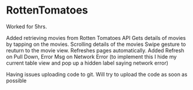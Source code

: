 RottenTomatoes
==============
Worked for 5hrs.

Added retrieving movies from Rotten Tomatoes API
Gets details of movies by tapping on the movies.
Scrolling details of the movies
Swipe gesture to reuturn to the movie view.
Refreshes pages automatically.
Added Refresh on Pull Down,
Error Msg on Network Error (to implement this I hide my current table view and pop up a hidden label saying network error)

Having issues uploading code to git.
Will try to upload the code as soon as possible
